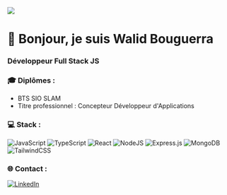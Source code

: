 ![](https://user-images.githubusercontent.com/74038190/213910845-af37a709-8995-40d6-be59-724526e3c3d7.gif)
# 👋 Bonjour, je suis Walid Bouguerra 
### Développeur Full Stack JS

### 🎓 Diplômes :
- BTS SIO SLAM
- Titre professionnel : Concepteur Développeur d'Applications

### 💻 Stack :
![JavaScript](https://img.shields.io/badge/javascript-%23323330.svg?style=for-the-badge&logo=javascript&logoColor=%23F7DF1E) ![TypeScript](https://img.shields.io/badge/typescript-%23007ACC.svg?style=for-the-badge&logo=typescript&logoColor=white) ![React](https://img.shields.io/badge/react-%2320232a.svg?style=for-the-badge&logo=react&logoColor=%2361DAFB) ![NodeJS](https://img.shields.io/badge/node.js-6DA55F?style=for-the-badge&logo=node.js&logoColor=white) ![Express.js](https://img.shields.io/badge/express.js-%23404d59.svg?style=for-the-badge&logo=express&logoColor=%2361DAFB) ![MongoDB](https://img.shields.io/badge/MongoDB-%234ea94b.svg?style=for-the-badge&logo=mongodb&logoColor=white) ![TailwindCSS](https://img.shields.io/badge/tailwindcss-%2338B2AC.svg?style=for-the-badge&logo=tailwind-css&logoColor=white)

### 🌐 Contact :
[![LinkedIn](https://img.shields.io/badge/LinkedIn-%230077B5.svg?logo=linkedin&logoColor=white)](https://linkedin.com/in/walidbouguerra) 


